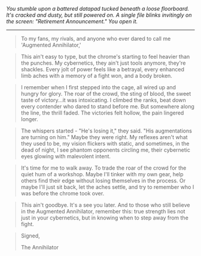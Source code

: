 
*You stumble upon a battered datapad tucked beneath a loose floorboard. It's cracked and dusty, but still powered on. A single file blinks invitingly on the screen: "Retirement Announcement." You open it.*

---

>To my fans, my rivals, and anyone who ever dared to call me 'Augmented Annihilator,'

>This ain't easy to type, but the chrome's starting to feel heavier than the punches. My cybernetics, they ain't just tools anymore, they're shackles. Every jolt of power feels like a betrayal, every enhanced limb aches with a memory of a fight won, and a body broken.

>I remember when I first stepped into the cage, all wired up and hungry for glory. The roar of the crowd, the sting of blood, the sweet taste of victory...it was intoxicating. I climbed the ranks, beat down every contender who dared to stand before me. But somewhere along the line, the thrill faded. The victories felt hollow, the pain lingered longer.

>The whispers started - "He's losing it," they said. "His augmentations are turning on him." Maybe they were right. My reflexes aren't what they used to be, my vision flickers with static, and sometimes, in the dead of night, I see phantom opponents circling me, their cybernetic eyes glowing with malevolent intent.

>It's time for me to walk away. To trade the roar of the crowd for the quiet hum of a workshop. Maybe I'll tinker with my own gear, help others find their edge without losing themselves in the process. Or maybe I'll just sit back, let the aches settle, and try to remember who I was before the chrome took over.

>This ain't goodbye. It's a see you later. And to those who still believe in the Augmented Annihilator, remember this: true strength lies not just in your cybernetics, but in knowing when to step away from the fight.

>Signed,
>
>The Annihilator



